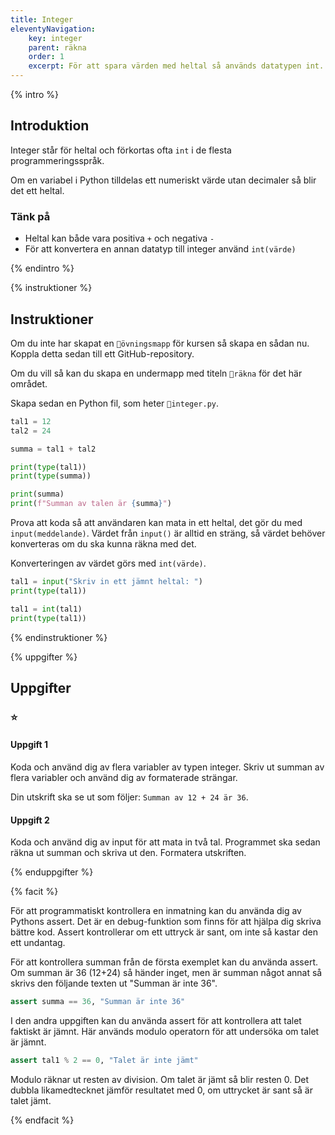 ```yaml
---
title: Integer
eleventyNavigation:
    key: integer
    parent: räkna
    order: 1
    excerpt: För att spara värden med heltal så används datatypen int.
---
```


{% intro %}

## Introduktion

Integer står för heltal och förkortas ofta `int` i de flesta programmeringsspråk.

Om en variabel i Python tilldelas ett numeriskt värde utan decimaler så blir det ett heltal.

### Tänk på

-   Heltal kan både vara positiva `+` och negativa `-`
-   För att konvertera en annan datatyp till integer använd `int(värde)`

{% endintro %}

{% instruktioner %}

## Instruktioner

Om du inte har skapat en `📁övningsmapp` för kursen så skapa en sådan nu.
Koppla detta sedan till ett GitHub-repository.

Om du vill så kan du skapa en undermapp med titeln `📁räkna` för det här området.

Skapa sedan en Python fil, som heter `📄integer.py`.

```python
tal1 = 12
tal2 = 24

summa = tal1 + tal2

print(type(tal1))
print(type(summa))

print(summa)
print(f"Summan av talen är {summa}")
```

Prova att koda så att användaren kan mata in ett heltal, det gör du med `input(meddelande)`.
Värdet från `input()` är alltid en sträng, så värdet behöver konverteras om du ska kunna räkna med det.

Konverteringen av värdet görs med `int(värde)`.

```python
tal1 = input("Skriv in ett jämnt heltal: ")
print(type(tal1))

tal1 = int(tal1)
print(type(tal1))
```

{% endinstruktioner %}

{% uppgifter %}

## Uppgifter

### ⭐

#### Uppgift 1

Koda och använd dig av flera variabler av typen integer.
Skriv ut summan av flera variabler och använd dig av formaterade strängar.

Din utskrift ska se ut som följer: `Summan av 12 + 24 är 36`.

#### Uppgift 2

Koda och använd dig av input för att mata in två tal.
Programmet ska sedan räkna ut summan och skriva ut den.
Formatera utskriften.

{% enduppgifter %}

{% facit %}

För att programmatiskt kontrollera en inmatning kan du använda dig av Pythons assert. Det är en debug-funktion som finns för att hjälpa dig skriva bättre kod. Assert kontrollerar om ett uttryck är sant, om inte så kastar den ett undantag.

För att kontrollera summan från de första exemplet kan du använda assert.
Om summan är 36 (12+24) så händer inget, men är summan något annat så skrivs den följande texten ut "Summan är inte 36".

```python
assert summa == 36, "Summan är inte 36"
```

I den andra uppgiften kan du använda assert för att kontrollera att talet faktiskt är jämnt.
Här används modulo operatorn för att undersöka om talet är jämnt.

```python
assert tal1 % 2 == 0, "Talet är inte jämt"
```

Modulo räknar ut resten av division. Om talet är jämt så blir resten 0. Det dubbla likamedtecknet jämför resultatet med 0, om uttrycket är sant så är talet jämt.

{% endfacit %}
